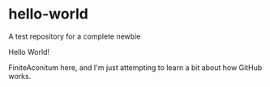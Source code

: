 # hello-world
A test repository for a complete newbie

Hello World!

FiniteAconitum here, and I'm just attempting to learn a bit about how GitHub works.
